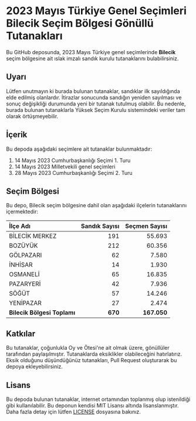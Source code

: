 # 2023 Mayıs Türkiye Genel Seçimleri Bilecik Seçim Bölgesi Gönüllü Tutanakları

Bu GitHub deposunda, 2023 Mayıs Türkiye genel seçimlerinde **Bilecik** seçim bölgesine ait ıslak imzalı sandık kurulu tutanaklarını bulabilirsiniz.

## Uyarı

Lütfen unutmayın ki burada bulunan tutanaklar, sandıklar ilk sayıldığında elde edilmiş olanlardır. İtirazlar sonucunda sandığın yeniden sayılması ve sonuç değişikliği durumunda yeni bir tutanak tutulmuş olabilir. Bu nedenle, burada bulunan tutanaklarla Yüksek Seçim Kurulu sistemindeki veriler tam olarak örtüşmeyebilir.

## İçerik

Bu depoda aşağıdaki seçimlere ait tutanaklar bulunmaktadır:

1. 14 Mayıs 2023 Cumhurbaşkanlığı Seçimi 1. Turu
2. 14 Mayıs 2023 Milletvekili genel seçimleri
3. 28 Mayıs 2023 Cumhurbaşkanlığı Seçimi 2. Turu

## Seçim Bölgesi

Bu depo, Bilecik seçim bölgesine dahil olan aşağıdaki ilçelerin tutanaklarını içermektedir:

| İlçe Adı | Sandık Sayısı | Seçmen Sayısı |
| :------- | ------------: | ------------: |
 | BİLECİK MERKEZ  |          191  |       55.693  | 
 | BOZÜYÜK  |          212  |       60.356  | 
 | GÖLPAZARI  |           62  |        7.580  | 
 | İNHİSAR  |           14  |        1.930  | 
 | OSMANELİ  |           65  |       16.835  | 
 | PAZARYERİ  |           42  |        7.936  | 
 | SÖĞÜT  |           57  |       14.246  | 
 | YENİPAZAR  |           27  |        2.474  |
| **Bilecik Bölgesi Toplamı**  |  **670**  |  **167.050**  |

## Katkılar

Bu tutanaklar, çoğunlukla Oy ve Ötesi'ne ait olmak üzere, gönüllüler tarafından paylaşılmıştır. Tutanaklarda eksiklikler olabileceğini hatırlatırız. Eksik olduğunu düşündüğünüz tutanakları, Pull Request oluşturarak bu depoya ekleyebilirsiniz.

## Lisans

Bu depoda bulunan tutanaklar, internet ortamından toplanmış olup istenildiği gibi kullanılabilir.
Bu deponun kendisi MIT Lisansı altında lisanslanmıştır. Daha fazla detay için lütfen [LICENSE](LICENSE) dosyasına bakınız.
